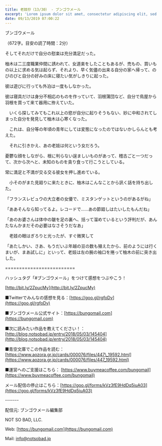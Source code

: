 ```yaml
---
title: 老妓抄（13/30） - ブンゴウメール
excerpt: 'Lorem ipsum dolor sit amet, consectetur adipiscing elit, sed do eiusmod tempor incididunt ut labore et dolore magna aliqua. Praesent elementum facilisis leo vel fringilla est ullamcorper eget. At imperdiet dui accumsan sit amet nulla facilisi morbi tempus.'
date: 09/13/2019 07:00:22
---
```


ブンゴウメール

（672字。目安の読了時間：2分）

そしてそれだけで自分の慰楽は充分満足だった。

柚木は二三度職業仲間に誘われて、女道楽をしたこともあるが、売もの、買いもの以上に求める気は起らず、それより、早く気儘の出来る自分の家へ帰って、のびのびと自分の好みの床に寝たい気がしきりに起った。

彼は遊びに行っても外泊は一度もしなかった。

彼は寝具だけは身分不相応のものを作っていて、羽根蒲団など、自分で鳥屋から羽根を買って来て器用に拵えていた。

　いくら探してみてもこれ以上の慾が自分に起りそうもない、妙に中和されてしまった自分を発見して柚木は心寒くなった。

　これは、自分等の年頃の青年にしては変態になったのではないかしらんとも考えた。

　それに引きかえ、あの老妓は何という女だろう。

憂鬱な顔をしながら、根に判らない逞ましいものがあって、稽古ごと一つだって、次から次へと、未知のものを貪り食って行こうとしている。

常に満足と不満が交る交る彼女を押し進めている。

　小そのがまた見廻りに来たときに、柚木はこんなことから訊く話を持ち出した。

「フランスレビュウの大立者の女優で、ミスタンゲットというのがあるがね」

「ああそんなら知ってるよ。レコードで……あの節廻しはたいしたもんだね」

「あのお婆さんは体中の皺を足の裏へ、括って溜めているという評判だが、あんたなんかまだその必要はなさそうだなあ」

　老妓の眼はぎろりと光ったが、すぐ微笑して

「あたしかい、さあ、もうだいぶ年越の豆の数も殖えたから、前のようには行くまいが、まあ試しに」といって、老妓は左の腕の袖口を捲って柚木の前に突き出した。

\=========================

ハッシュタグ「#ブンゴウメール」をつけて感想をつぶやこう！　

[http://bit.ly/2ZpucMy](http://bit.ly/2ZpucMy)

■Twitterでみんなの感想を見る：[https://goo.gl/rgfoDv](https://goo.gl/rgfoDv)

■ブンゴウメール公式サイト：[https://bungomail.com](https://bungomail.com)

■次に読みたい作品を教えてください！：[http://blog.notsobad.jp/entry/2018/05/03/145404](http://blog.notsobad.jp/entry/2018/05/03/145404)

■青空文庫でこの作品を読む：[https://www.aozora.gr.jp/cards/000076/files/447\_19592.html](https://www.aozora.gr.jp/cards/000076/files/447_19592.html)

■運営へのご支援はこちら： [https://www.buymeacoffee.com/bungomail](https://www.buymeacoffee.com/bungomail)

メール配信の停止はこちら：[https://goo.gl/forms/kVz3fE9HdDq5iuA03](https://goo.gl/forms/kVz3fE9HdDq5iuA03)

\-------

配信元: ブンゴウメール編集部

NOT SO BAD, LLC.

Web: [https://bungomail.com](https://bungomail.com)

Mail: info@notsobad.jp